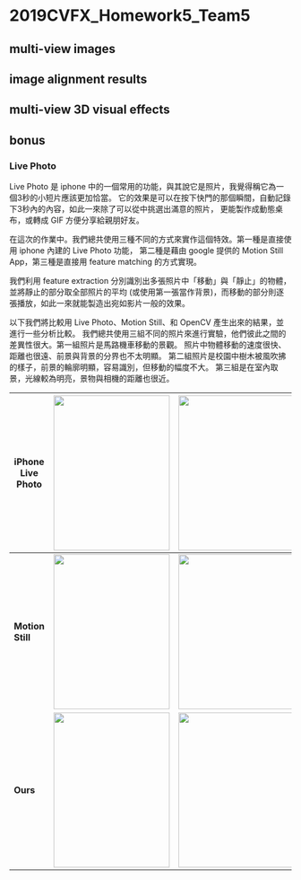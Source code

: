 # 2019CVFX_Homework5_Team5

## multi-view images
## image alignment results
## multi-view 3D visual effects
## bonus
### Live Photo

Live Photo 是 iphone 中的一個常用的功能，與其說它是照片，我覺得稱它為一個3秒的小短片應該更加恰當。
它的效果是可以在按下快門的那個瞬間，自動記錄下3秒內的內容，如此一來除了可以從中挑選出滿意的照片，
更能製作成動態桌布，或轉成 GIF 方便分享給親朋好友。 <br>

在這次的作業中。我們總共使用三種不同的方式來實作這個特效。第一種是直接使用 iphone 內建的 Live Photo 功能，
第二種是藉由 google 提供的 Motion Still App，第三種是直接用 feature matching 的方式實現。

我們利用 feature extraction 分別識別出多張照片中「移動」與「靜止」的物體，並將靜止的部分取全部照片的平均
(或使用第一張當作背景)，而移動的部分則逐張播放，如此一來就能製造出宛如影片一般的效果。 <br>

以下我們將比較用 Live Photo、Motion Still、和 OpenCV 產生出來的結果，並進行一些分析比較。
我們總共使用三組不同的照片來進行實驗，他們彼此之間的差異性很大。第一組照片是馬路機車移動的景觀。
照片中物體移動的速度很快、距離也很遠、前景與背景的分界也不太明顯。
第二組照片是校園中樹木被風吹拂的樣子，前景的輪廓明顯，容易識別，但移動的幅度不大。
第三組是在室內取景，光線較為明亮，景物與相機的距離也很近。


| iPhone Live Photo | <img src="./Images/motion_still1.gif" width="207px" height="276px"> | <img src="./Images/live_photo2.gif" width="207px" height="276px">   | <img src="./Images/live_photo3.gif" width="207px" height="276px">   |
| --------          | --------                               | --------                               | -------- |
| **Motion Still**  | <img src="./Images/motion_still1.gif" width="207px" height="276px"> | <img src="./Images/motion_still2.gif" width="207px" height="276px"> | <img src="./Images/motion_still3.gif" width="207px" height="276px"> |
| **Ours**          | <img src="./Images/motion_still1.gif" width="207px" height="276px"> | <img src="./Images/motion_still2.gif" width="207px" height="276px"> | <img src="./Images/motion_still2.gif" width="207px" height="276px"> |